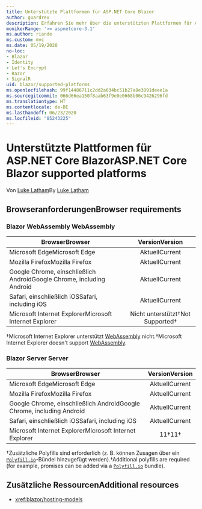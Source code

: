 ```yaml
---
title: Unterstützte Plattformen für ASP.NET Core Blazor
author: guardrex
description: Erfahren Sie mehr über die unterstützten Plattformen für ASP.NET Core Blazor.
monikerRange: '>= aspnetcore-3.1'
ms.author: riande
ms.custom: mvc
ms.date: 05/19/2020
no-loc:
- Blazor
- Identity
- Let's Encrypt
- Razor
- SignalR
uid: blazor/supported-platforms
ms.openlocfilehash: 99f14486711c2dd2a634bc51b27a8e3891deee1a
ms.sourcegitcommit: 066d66ea150f8aab63f9e0e0668b06c9426296fd
ms.translationtype: HT
ms.contentlocale: de-DE
ms.lasthandoff: 06/23/2020
ms.locfileid: "85243225"
---
```

# <a name="aspnet-core-blazor-supported-platforms"></a><span data-ttu-id="abab1-103">Unterstützte Plattformen für ASP.NET Core Blazor</span><span class="sxs-lookup"><span data-stu-id="abab1-103">ASP.NET Core Blazor supported platforms</span></span>

<span data-ttu-id="abab1-104">Von [Luke Latham](https://github.com/guardrex)</span><span class="sxs-lookup"><span data-stu-id="abab1-104">By [Luke Latham](https://github.com/guardrex)</span></span>

## <a name="browser-requirements"></a><span data-ttu-id="abab1-105">Browseranforderungen</span><span class="sxs-lookup"><span data-stu-id="abab1-105">Browser requirements</span></span>

### <a name="blazor-webassembly"></a>Blazor<span data-ttu-id="abab1-106"> WebAssembly</span><span class="sxs-lookup"><span data-stu-id="abab1-106"> WebAssembly</span></span>

| <span data-ttu-id="abab1-107">Browser</span><span class="sxs-lookup"><span data-stu-id="abab1-107">Browser</span></span>                          | <span data-ttu-id="abab1-108">Version</span><span class="sxs-lookup"><span data-stu-id="abab1-108">Version</span></span>               |
| -------------------------------- | :-------------------: |
| <span data-ttu-id="abab1-109">Microsoft Edge</span><span class="sxs-lookup"><span data-stu-id="abab1-109">Microsoft Edge</span></span>                   | <span data-ttu-id="abab1-110">Aktuell</span><span class="sxs-lookup"><span data-stu-id="abab1-110">Current</span></span>               |
| <span data-ttu-id="abab1-111">Mozilla Firefox</span><span class="sxs-lookup"><span data-stu-id="abab1-111">Mozilla Firefox</span></span>                  | <span data-ttu-id="abab1-112">Aktuell</span><span class="sxs-lookup"><span data-stu-id="abab1-112">Current</span></span>               |
| <span data-ttu-id="abab1-113">Google Chrome, einschließlich Android</span><span class="sxs-lookup"><span data-stu-id="abab1-113">Google Chrome, including Android</span></span> | <span data-ttu-id="abab1-114">Aktuell</span><span class="sxs-lookup"><span data-stu-id="abab1-114">Current</span></span>               |
| <span data-ttu-id="abab1-115">Safari, einschließlich iOS</span><span class="sxs-lookup"><span data-stu-id="abab1-115">Safari, including iOS</span></span>            | <span data-ttu-id="abab1-116">Aktuell</span><span class="sxs-lookup"><span data-stu-id="abab1-116">Current</span></span>               |
| <span data-ttu-id="abab1-117">Microsoft Internet Explorer</span><span class="sxs-lookup"><span data-stu-id="abab1-117">Microsoft Internet Explorer</span></span>      | <span data-ttu-id="abab1-118">Nicht unterstützt&dagger;</span><span class="sxs-lookup"><span data-stu-id="abab1-118">Not Supported&dagger;</span></span> |

<span data-ttu-id="abab1-119">&dagger;Microsoft Internet Explorer unterstützt [WebAssembly](https://webassembly.org) nicht.</span><span class="sxs-lookup"><span data-stu-id="abab1-119">&dagger;Microsoft Internet Explorer doesn't support [WebAssembly](https://webassembly.org).</span></span>

### <a name="blazor-server"></a>Blazor<span data-ttu-id="abab1-120"> Server</span><span class="sxs-lookup"><span data-stu-id="abab1-120"> Server</span></span>

| <span data-ttu-id="abab1-121">Browser</span><span class="sxs-lookup"><span data-stu-id="abab1-121">Browser</span></span>                          | <span data-ttu-id="abab1-122">Version</span><span class="sxs-lookup"><span data-stu-id="abab1-122">Version</span></span>    |
| -------------------------------- | :--------: |
| <span data-ttu-id="abab1-123">Microsoft Edge</span><span class="sxs-lookup"><span data-stu-id="abab1-123">Microsoft Edge</span></span>                   | <span data-ttu-id="abab1-124">Aktuell</span><span class="sxs-lookup"><span data-stu-id="abab1-124">Current</span></span>    |
| <span data-ttu-id="abab1-125">Mozilla Firefox</span><span class="sxs-lookup"><span data-stu-id="abab1-125">Mozilla Firefox</span></span>                  | <span data-ttu-id="abab1-126">Aktuell</span><span class="sxs-lookup"><span data-stu-id="abab1-126">Current</span></span>    |
| <span data-ttu-id="abab1-127">Google Chrome, einschließlich Android</span><span class="sxs-lookup"><span data-stu-id="abab1-127">Google Chrome, including Android</span></span> | <span data-ttu-id="abab1-128">Aktuell</span><span class="sxs-lookup"><span data-stu-id="abab1-128">Current</span></span>    |
| <span data-ttu-id="abab1-129">Safari, einschließlich iOS</span><span class="sxs-lookup"><span data-stu-id="abab1-129">Safari, including iOS</span></span>            | <span data-ttu-id="abab1-130">Aktuell</span><span class="sxs-lookup"><span data-stu-id="abab1-130">Current</span></span>    |
| <span data-ttu-id="abab1-131">Microsoft Internet Explorer</span><span class="sxs-lookup"><span data-stu-id="abab1-131">Microsoft Internet Explorer</span></span>      | <span data-ttu-id="abab1-132">11&dagger;</span><span class="sxs-lookup"><span data-stu-id="abab1-132">11&dagger;</span></span> |

<span data-ttu-id="abab1-133">&dagger;Zusätzliche Polyfills sind erforderlich (z. B. können Zusagen über ein [`Polyfill.io`](https://polyfill.io/v3/)-Bündel hinzugefügt werden).</span><span class="sxs-lookup"><span data-stu-id="abab1-133">&dagger;Additional polyfills are required (for example, promises can be added via a [`Polyfill.io`](https://polyfill.io/v3/) bundle).</span></span>

## <a name="additional-resources"></a><span data-ttu-id="abab1-134">Zusätzliche Ressourcen</span><span class="sxs-lookup"><span data-stu-id="abab1-134">Additional resources</span></span>

* <xref:blazor/hosting-models>
